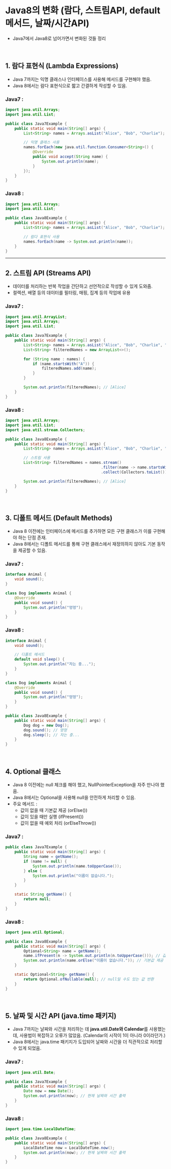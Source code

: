 # Java8의 변화 (람다, 스트림API, default메서드, 날짜/시간API)
- Java7에서 Java8로 넘어가면서 변화된 것들 정리


<br>

## 1. 람다 표현식 (Lambda Expressions)
- Java 7까지는 익명 클래스나 인터페이스를 사용해 메서드를 구현해야 했음.
- Java 8에서는 람다 표현식으로 짧고 간결하게 작성할 수 있음.

### Java7 : 
```java
import java.util.Arrays;
import java.util.List;

public class Java7Example {
    public static void main(String[] args) {
        List<String> names = Arrays.asList("Alice", "Bob", "Charlie");

        // 익명 클래스 사용
        names.forEach(new java.util.function.Consumer<String>() {
            @Override
            public void accept(String name) {
                System.out.println(name);
            }
        });
    }
}
```
### Java8 : 
```java
import java.util.Arrays;
import java.util.List;

public class Java8Example {
    public static void main(String[] args) {
        List<String> names = Arrays.asList("Alice", "Bob", "Charlie");

        // 람다 표현식 사용
        names.forEach(name -> System.out.println(name));
    }
}
```

----


## 2. 스트림 API (Streams API)
- 데이터를 처리하는 반복 작업을 간단하고 선언적으로 작성할 수 있게 도와줌.
- 컬렉션, 배열 등의 데이터를 필터링, 매핑, 집계 등의 작업에 유용


### Java7 : 
```java
import java.util.ArrayList;
import java.util.Arrays;
import java.util.List;

public class Java7Example {
    public static void main(String[] args) {
        List<String> names = Arrays.asList("Alice", "Bob", "Charlie", "David");
        List<String> filteredNames = new ArrayList<>();

        for (String name : names) {
            if (name.startsWith("A")) {
                filteredNames.add(name);
            }
        }

        System.out.println(filteredNames); // [Alice]
    }
}


```
### Java8 : 
```java
import java.util.Arrays;
import java.util.List;
import java.util.stream.Collectors;

public class Java8Example {
    public static void main(String[] args) {
        List<String> names = Arrays.asList("Alice", "Bob", "Charlie", "David");

        // 스트림 사용
        List<String> filteredNames = names.stream()
                                          .filter(name -> name.startsWith("A"))
                                          .collect(Collectors.toList());

        System.out.println(filteredNames); // [Alice]
    }
}
```

<br>

## 3. 디폴트 메서드 (Default Methods)
- Java 8 이전에는 인터페이스에 메서드를 추가하면 모든 구현 클래스가 이를 구현해야 하는 단점 존재.
- Java 8에서는 디폴트 메서드를 통해 구현 클래스에서 재정의하지 않아도 기본 동작을 제공할 수 있음.

### Java7 : 
```java
interface Animal {
    void sound();
}

class Dog implements Animal {
    @Override
    public void sound() {
        System.out.println("멍멍");
    }
}

```
### Java8 : 
```java
interface Animal {
    void sound();

    // 디폴트 메서드
    default void sleep() {
        System.out.println("자는 중...");
    }
}

class Dog implements Animal {
    @Override
    public void sound() {
        System.out.println("멍멍");
    }
}

public class Java8Example {
    public static void main(String[] args) {
        Dog dog = new Dog();
        dog.sound(); // 멍멍
        dog.sleep(); // 자는 중...
    }
}
```

<br>

## 4. Optional 클래스
- Java 8 이전에는 null 체크를 해야 했고, NullPointerException을 자주 만나야 했음.
- Java 8에서는 Optional을 사용해 null을 안전하게 처리할 수 있음.
- 주요 메서드 : 
  - 값이 없을 때 기본값 제공 (orElse())
  - 값이 있을 때만 실행 (ifPresent())
  - 값이 없을 때 예외 처리 (orElseThrow())

### Java7 : 
```java
public class Java7Example {
    public static void main(String[] args) {
        String name = getName();
        if (name != null) {
            System.out.println(name.toUpperCase());
        } else {
            System.out.println("이름이 없습니다.");
        }
    }

    static String getName() {
        return null;
    }
}

```
### Java8 : 
```java
import java.util.Optional;

public class Java8Example {
    public static void main(String[] args) {
        Optional<String> name = getName();
        name.ifPresent(n -> System.out.println(n.toUpperCase())); // 값이 있을 때만 실행
        System.out.println(name.orElse("이름이 없습니다.")); // 기본값 제공
    }

    static Optional<String> getName() {
        return Optional.ofNullable(null); // null일 수도 있는 값 반환
    }
}
```
<br>

## 5. 날짜 및 시간 API (java.time 패키지)
- Java 7까지는 날짜와 시간을 처리하는 데 **java.util.Date와 Calendar**를 사용했는데, 사용법이 복잡하고 오류가 많았음. (Calendar의 시작이 1이 아니라 0이라던가.)
- Java 8에서는 java.time 패키지가 도입되어 날짜와 시간을 더 직관적으로 처리할 수 있게 되었음.

### Java7 : 
```java
import java.util.Date;

public class Java7Example {
    public static void main(String[] args) {
        Date now = new Date();
        System.out.println(now); // 현재 날짜와 시간 출력
    }
}

```
### Java8 : 
```java
import java.time.LocalDateTime;

public class Java8Example {
    public static void main(String[] args) {
        LocalDateTime now = LocalDateTime.now();
        System.out.println(now); // 현재 날짜와 시간 출력
    }
}

```